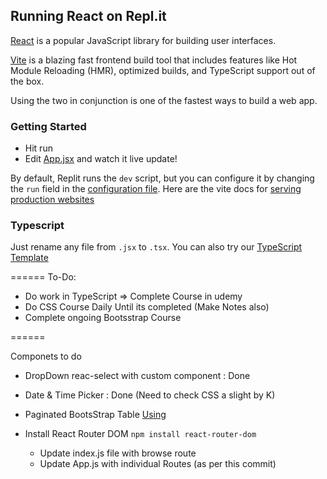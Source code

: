 ## Running React on Repl.it

[React](https://reactjs.org/) is a popular JavaScript library for building user interfaces.

[Vite](https://vitejs.dev/) is a blazing fast frontend build tool that includes features like Hot Module Reloading (HMR), optimized builds, and TypeScript support out of the box.

Using the two in conjunction is one of the fastest ways to build a web app.

### Getting Started
- Hit run
- Edit [App.jsx](#src/App.jsx) and watch it live update!

By default, Replit runs the `dev` script, but you can configure it by changing the `run` field in the [configuration file](#.replit). Here are the vite docs for [serving production websites](https://vitejs.dev/guide/build.html)

### Typescript

Just rename any file from `.jsx` to `.tsx`. You can also try our [TypeScript Template](https://replit.com/@replit/React-TypeScript)

======
To-Do:
- Do work in TypeScript => Complete Course in udemy
- Do CSS Course Daily Until its completed (Make Notes also)
- Complete ongoing Bootsstrap Course


======

Componets to do

-  DropDown reac-select with custom component : Done
-  Date & Time Picker : Done (Need to check CSS a slight by K)
-  Paginated BootsStrap Table [Using](https://react-bootstrap-table.github.io/react-bootstrap-table2/)

- Install React Router DOM `npm install react-router-dom`
  - Update index.js file with browse route
  - Update App.js with individual Routes (as per this commit)
